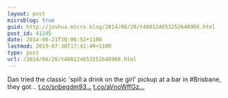 ```yaml
---
layout: post
microblog: true
guid: http://joshua.micro.blog/2014/06/20/t480124653252648960.html
post_id: 41245
date: 2014-06-21T10:06:52+1100
lastmod: 2019-07-30T17:41:49+1100
type: post
url: /2014/06/20/t480124653252648960.html
---
```

Dan tried the classic 'spill a drink on the girl' pickup at a bar in #Brisbane, they got... [t.co/snbegdm93...](http://t.co/snbegdm931) [t.co/aVnoWffGz...](http://t.co/aVnoWffGz3)
